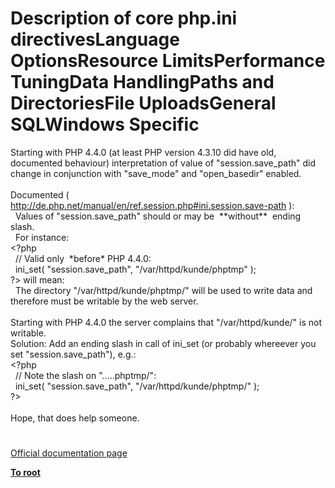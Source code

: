 # Description of core php.ini directivesLanguage OptionsResource LimitsPerformance TuningData HandlingPaths and DirectoriesFile UploadsGeneral SQLWindows Specific




<div class="phpcode"><span class="html">
Starting with PHP 4.4.0 (at least PHP version 4.3.10 did have old, documented behaviour) interpretation of value of &quot;session.save_path&quot; did change in conjunction with &quot;save_mode&quot; and &quot;open_basedir&quot; enabled.<br><br>Documented ( <a href="http://de.php.net/manual/en/ref.session.php#ini.session.save-path" rel="nofollow" target="_blank">http://de.php.net/manual/en/ref.session.php#ini.session.save-path</a> ):<br>&#xA0; Values of &quot;session.save_path&quot; should or may be&#xA0; **without**&#xA0; ending slash.<br>&#xA0; For instance:<br><span class="default">&lt;?php<br>&#xA0; </span><span class="comment">// Valid only&#xA0; *before* PHP 4.4.0:<br>&#xA0; </span><span class="default">ini_set</span><span class="keyword">( </span><span class="string">&quot;session.save_path&quot;</span><span class="keyword">, </span><span class="string">&quot;/var/httpd/kunde/phptmp&quot; </span><span class="keyword">);<br></span><span class="default">?&gt;</span> will mean:<br>&#xA0; The directory &quot;/var/httpd/kunde/phptmp/&quot; will be used to write data and therefore must be writable by the web server.<br><br>Starting with PHP 4.4.0 the server complains that &quot;/var/httpd/kunde/&quot; is not writable.<br>Solution: Add an ending slash in call of ini_set (or probably whereever you set &quot;session.save_path&quot;), e.g.:<br><span class="default">&lt;?php<br>&#xA0; </span><span class="comment">// Note the slash on &quot;.....phptmp/&quot;:<br>&#xA0; </span><span class="default">ini_set</span><span class="keyword">( </span><span class="string">&quot;session.save_path&quot;</span><span class="keyword">, </span><span class="string">&quot;/var/httpd/kunde/phptmp/&quot; </span><span class="keyword">);<br></span><span class="default">?&gt;<br></span><br>Hope, that does help someone.</span>
</div>
  

#

[Official documentation page](https://www.php.net/manual/en/ini.core.php)

**[To root](/README.md)**